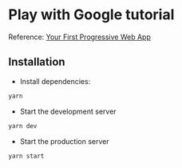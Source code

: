 # Play with Google tutorial

Reference: [Your First Progressive Web App
](https://developers.google.com/web/fundamentals/codelabs/your-first-pwapp/)

## Installation

* Install dependencies:

```sh
yarn
```

* Start the development server

```sh
yarn dev
```

* Start the production server

```sh
yarn start
```